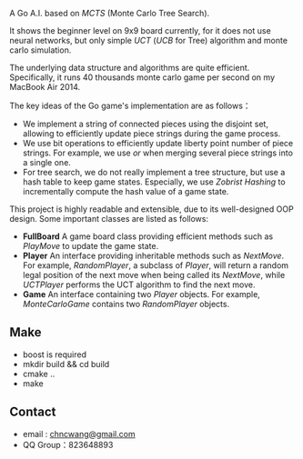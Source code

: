 A Go A.I. based on *MCTS* (Monte Carlo Tree Search).

It shows the beginner level on 9x9 board currently, for it does not use neural networks, but only simple *UCT* (*UCB* for Tree) algorithm and monte carlo simulation.

The underlying data structure and algorithms are quite efficient. Specifically, it runs 40 thousands monte carlo game per second on my MacBook Air 2014.

The key ideas of the Go game's implementation are as follows：
* We implement a string of connected pieces using the disjoint set, allowing to efficiently update piece strings during the game process.
* We use bit operations to efficiently update liberty point number of piece strings. For example, we use *or* when merging several piece strings into a single one.
* For tree search, we do not really implement a tree structure, but use a hash table to keep game states. Especially, we use *Zobrist Hashing* to incrementally compute the hash value of a game state.

This project is highly readable and extensible, due to its well-designed OOP design. Some important classes are listed as follows:

* **FullBoard** A game board class providing efficient methods such as *PlayMove* to update the game state.
* **Player** An interface providing inheritable methods such as *NextMove*. For example, *RandomPlayer*, a subclass of *Player*, will return a random legal position of the next move when being called its *NextMove*, while *UCTPlayer* performs the UCT algorithm to find the next move.
* **Game** An interface containing two *Player* objects. For example, *MonteCarloGame* contains two *RandomPlayer* objects.

## Make
* boost is required
* mkdir build && cd build
* cmake ..
* make

## Contact
* email : chncwang@gmail.com
* QQ Group：823648893
